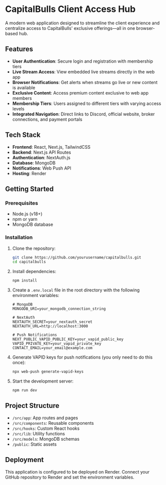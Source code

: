 # CapitalBulls Client Access Hub

A modern web application designed to streamline the client experience and centralize access to CapitalBulls' exclusive offerings—all in one browser-based hub.

## Features

- **User Authentication**: Secure login and registration with membership tiers
- **Live Stream Access**: View embedded live streams directly in the web app
- **Browser Notifications**: Get alerts when streams go live or new content is available
- **Exclusive Content**: Access premium content exclusive to web app members
- **Membership Tiers**: Users assigned to different tiers with varying access levels
- **Integrated Navigation**: Direct links to Discord, official website, broker connections, and payment portals

## Tech Stack

- **Frontend**: React, Next.js, TailwindCSS
- **Backend**: Next.js API Routes
- **Authentication**: NextAuth.js
- **Database**: MongoDB
- **Notifications**: Web Push API
- **Hosting**: Render

## Getting Started

### Prerequisites

- Node.js (v18+)
- npm or yarn
- MongoDB database

### Installation

1. Clone the repository:
   ```bash
   git clone https://github.com/yourusername/capitalbulls.git
   cd capitalbulls
   ```

2. Install dependencies:
   ```bash
   npm install
   ```

3. Create a `.env.local` file in the root directory with the following environment variables:
   ```
   # MongoDB
   MONGODB_URI=your_mongodb_connection_string
   
   # NextAuth
   NEXTAUTH_SECRET=your_nextauth_secret
   NEXTAUTH_URL=http://localhost:3000
   
   # Push Notifications
   NEXT_PUBLIC_VAPID_PUBLIC_KEY=your_vapid_public_key
   VAPID_PRIVATE_KEY=your_vapid_private_key
   CONTACT_EMAIL=your_email@example.com
   ```

4. Generate VAPID keys for push notifications (you only need to do this once):
   ```bash
   npx web-push generate-vapid-keys
   ```

5. Start the development server:
   ```bash
   npm run dev
   ```

## Project Structure

- `/src/app`: App routes and pages
- `/src/components`: Reusable components
- `/src/hooks`: Custom React hooks
- `/src/lib`: Utility functions
- `/src/models`: MongoDB schemas
- `/public`: Static assets

## Deployment

This application is configured to be deployed on Render. Connect your GitHub repository to Render and set the environment variables.
